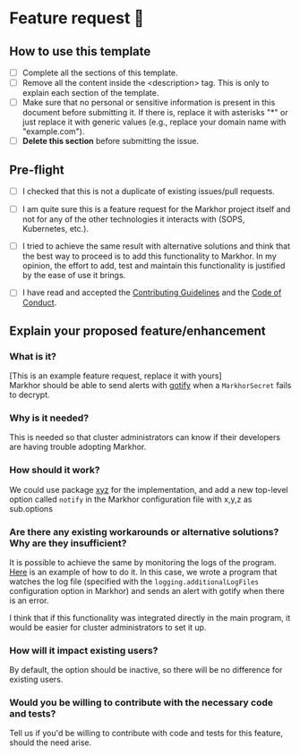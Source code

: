 # Feature request 🐙

## How to use this template
- [ ] Complete all the sections of this template.
- [ ] Remove all the content inside the \<description\> tag. This is only to explain each section of the template.
- [ ] Make sure that no personal or sensitive information is present in this document before submitting it. If there is, replace it with asterisks "*" or just replace it with generic values (e.g., replace your domain name with "example.com").
- [ ] **Delete this section** before submitting the issue.

## Pre-flight
<description style="display:none">
Check **all** the boxes before proceeding. To check a box, write it like this: [x]

</description>

- [ ] I checked that this is not a duplicate of existing issues/pull requests.

- [ ] I am quite sure this is a feature request for the Markhor project itself and not for any of the other technologies it interacts with (SOPS, Kubernetes, etc.).

- [ ] I tried to achieve the same result with alternative solutions and think that the best way to proceed is to add this functionality to Markhor. In my opinion, the effort to add, test and maintain this functionality is justified by the ease of use it brings.

- [ ] I have read and accepted the [Contributing Guidelines](https://github.com/markhork8s/markhor/blob/main/CONTRIBUTING.md) and the [Code of Conduct](https://github.com/markhork8s/markhor/blob/main/CODE_OF_CONDUCT.md).

## Explain your proposed feature/enhancement

### What is it?

[This is an example feature request, replace it with yours]  
Markhor should be able to send alerts with [gotify](https://gotify.net/) when a `MarkhorSecret` fails to decrypt.

### Why is it needed?

This is needed so that cluster administrators can know if their developers are having trouble adopting Markhor.

### How should it work?

We could use package [xyz](https://pkg.go.dev/google.golang.org/grpc/examples/helloworld/helloworld) for the implementation, and add a new top-level option called `notify` in the Markhor configuration file with x,y,z as sub.options

### Are there any existing workarounds or alternative solutions? Why are they insufficient?

It is possible to achieve the same by monitoring the logs of the program. [Here](example.com) is an example of how to do it. In this case, we wrote a program that watches the log file (specified with the `logging.additionalLogFiles` configuration option in Markhor) and sends an alert with gotify when there is an error.

I think that if this functionality was integrated directly in the main program, it would be easier for cluster administrators to set it up.

### How will it impact existing users?

By default, the option should be inactive, so there will be no difference for existing users.

### Would you be willing to contribute with the necessary code and tests?

Tell us if you'd be willing to contribute with code and tests for this feature, should the need arise.
